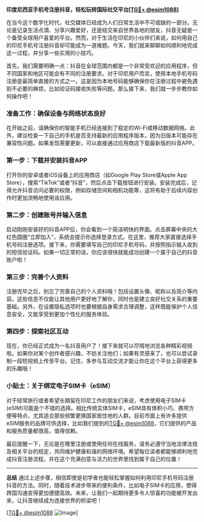 **印度尼西亚手机号注册抖音，轻松玩转国际社交平台[[TG💪+ @esim1088](https://t.me/s/esim1088)]**

在当今这个数字化时代，社交媒体已经成为人们日常生活中不可或缺的一部分。无论是记录生活点滴、分享兴趣爱好，还是结交来自世界各地的朋友，抖音无疑是一个备受全球用户喜爱的平台。然而，对于生活在印尼的小伙伴们来说，如何用自己的印尼手机号注册抖音却可能成为一道难题。今天，我们就来聊聊如何顺利地完成这一过程，并分享一些实用的小技巧。

首先，我们需要明确一点：抖音在全球范围内都是一个非常受欢迎的应用程序，但不同国家和地区可能会有不同的注册要求。对于印尼用户而言，使用本地手机号码注册是最简单直接的方式之一。这是因为本地号码能够确保你在注册过程中避免遇到不必要的麻烦，比如验证码接收失败等问题。那么接下来，我们就一步步教你如何操作吧！

### **准备工作：确保设备与网络状态良好**
在开始之前，请确保你的智能手机已经连接到了稳定的Wi-Fi或移动数据网络。此外，建议检查一下自己的手机是否支持最新的应用程序版本，因为旧版本可能存在兼容性问题。如果发现需要更新，可以直接通过应用商店下载最新版的抖音APP。

### **第一步：下载并安装抖音APP**
打开你的安卓或者iOS设备上的应用商店（如Google Play Store或Apple App Store），搜索“TikTok”或者“抖音”，然后点击下载按钮进行安装。安装完成后，记得允许抖音访问必要的权限，例如存储空间和相机功能等，这将有助于后续内容创作时更加流畅地使用该应用。

### **第二步：创建账号并输入信息**
启动刚刚安装好的抖音APP后，你会看到一个简洁明快的界面。点击屏幕中央的大红色圆圈“立即加入”，系统会提示你选择登录方式。在这里，推荐大家直接选择手机号码注册选项。接下来，你需要填写自己的印尼手机号码，并按照指示输入收到的短信验证码。如果一切正常的话，你应该很快就能成功创建一个属于自己的抖音账户啦！

### **第三步：完善个人资料**
注册完毕之后，别忘了完善自己的个人资料哦！包括设置头像、昵称以及简介等内容。这些信息不仅能让其他用户更好地了解你，同时也是建立良好社交关系的重要基础。另外，在设置隐私选项时也要根据自身需求合理调整，这样既能保护个人信息安全，又能享受到更加个性化的服务体验。

### **第四步：探索社区互动**
现在，你已经正式成为一名抖音用户了！接下来就可以尽情地浏览各种精彩视频啦。如果你对某个创作者感兴趣，不妨关注他们；如果有灵感来了，也可以尝试录制一段短视频上传至平台。记住，多参与互动交流才能让你在这个平台上获得更多的乐趣哦！

### **小贴士：关于绑定电子SIM卡（eSIM）**
对于经常旅行或者希望长期留在印尼工作的朋友们来说，考虑使用电子SIM卡(eSIM)可能是个不错的选择。相比传统实体SIM卡，eSIM具有体积小巧、携带方便等特点，尤其适合那些频繁更换国家居住地的人群。目前市面上有许多提供eSIM服务的品牌可供选择，比如我们提到的[TG💪+ @esim1088](https://t.me/s/esim1088)，它们提供的产品和服务质量都很高，值得信赖。

最后提醒一下，无论是在哪里注册或使用任何在线服务，请务必遵守当地法律法规及相关平台的规定，共同维护健康和谐的网络环境。希望每位读者都能够顺利地完成抖音注册流程，并在这个充满创意与活力的世界里找到属于自己的位置！

---

**总结**
通过上述步骤，相信即使是初学者也能轻松掌握如何利用印尼手机号码注册抖音的方法。同时，随着技术进步带来的便利条件，比如电子SIM卡的应用，使得跨国沟通变得更加便捷高效。未来，让我们一起期待更多令人惊喜的功能被开发出来，让抖音继续成为连接世界的桥梁吧！

[[TG💪+ @esim1088](https://t.me/s/esim1088) ![Image](https://i.postimg.cc/4NQfJmqS/Snipaste-2025-05-13-00-14-12.png)]